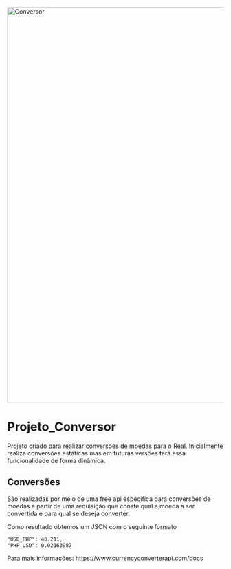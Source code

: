 <img width="920" alt="Conversor" src="https://user-images.githubusercontent.com/69401280/167271134-30a77df4-fa8a-4885-997f-373257320ae5.png">

# Projeto_Conversor

Projeto criado para realizar conversoes de moedas para o Real. Inicialmente realiza conversões estáticas mas em futuras versões terá essa funcionalidade de forma dinâmica.

## Conversões

  São realizadas por meio de uma free api específica para conversões de moedas a partir de uma requisição que conste qual a moeda a ser convertida e para qual se deseja converter.  
  
  Como resultado obtemos um JSON com o seguinte formato
  
  
  
    "USD_PHP": 46.211,
    "PHP_USD": 0.02163987
  
  
  
  Para mais informações: https://www.currencyconverterapi.com/docs

